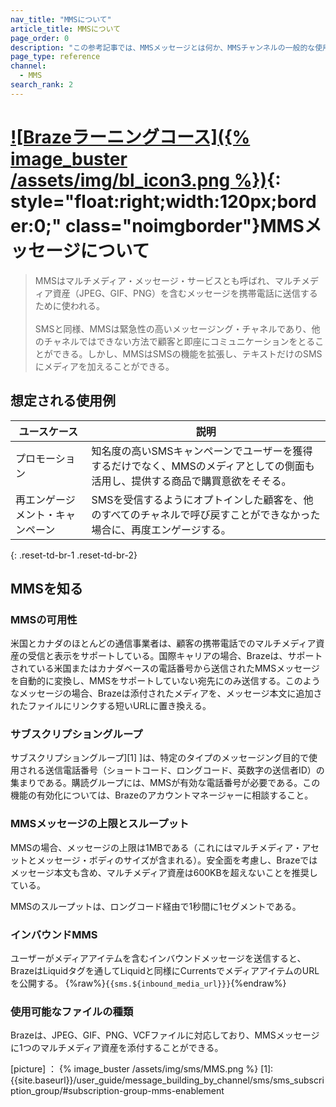 ```yaml
---
nav_title: "MMSについて"
article_title: MMSについて
page_order: 0
description: "この参考記事では、MMSメッセージとは何か、MMSチャンネルの一般的な使用例について説明する。"
page_type: reference
channel:
  - MMS
search_rank: 2  
---
```


# [![Brazeラーニングコース]({% image_buster /assets/img/bl_icon3.png %})](https://learning.braze.com/messaging-channels-sms){: style="float:right;width:120px;border:0;" class="noimgborder"}MMSメッセージについて

> MMSはマルチメディア・メッセージ・サービスとも呼ばれ、マルチメディア資産（JPEG、GIF、PNG）を含むメッセージを携帯電話に送信するために使われる。<br><br>SMSと同様、MMSは緊急性の高いメッセージング・チャネルであり、他のチャネルではできない方法で顧客と即座にコミュニケーションをとることができる。しかし、MMSはSMSの機能を拡張し、テキストだけのSMSにメディアを加えることができる。

## 想定される使用例

| ユースケース | 説明 |
| --- | --- |
| プロモーション | 知名度の高いSMSキャンペーンでユーザーを獲得するだけでなく、MMSのメディアとしての側面も活用し、提供する商品で購買意欲をそそる。 | 
| 再エンゲージメント・キャンペーン | SMSを受信するようにオプトインした顧客を、他のすべてのチャネルで呼び戻すことができなかった場合に、再度エンゲージする。 |
{: .reset-td-br-1 .reset-td-br-2}

## MMSを知る

### MMSの可用性

米国とカナダのほとんどの通信事業者は、顧客の携帯電話でのマルチメディア資産の受信と表示をサポートしている。国際キャリアの場合、Brazeは、サポートされている米国またはカナダベースの電話番号から送信されたMMSメッセージを自動的に変換し、MMSをサポートしていない宛先にのみ送信する。このようなメッセージの場合、Brazeは添付されたメディアを、メッセージ本文に追加されたファイルにリンクする短いURLに置き換える。

### サブスクリプショングループ

サブスクリプショングループ][1] ]は、特定のタイプのメッセージング目的で使用される送信電話番号（ショートコード、ロングコード、英数字の送信者ID）の集まりである。購読グループには、MMSが有効な電話番号が必要である。この機能の有効化については、Brazeのアカウントマネージャーに相談すること。

### MMSメッセージの上限とスループット

MMSの場合、メッセージの上限は1MBである（これにはマルチメディア・アセットとメッセージ・ボディのサイズが含まれる）。安全面を考慮し、Brazeではメッセージ本文も含め、マルチメディア資産は600KBを超えないことを推奨している。

MMSのスループットは、ロングコード経由で1秒間に1セグメントである。

### インバウンドMMS

ユーザーがメディアアイテムを含むインバウンドメッセージを送信すると、BrazeはLiquidタグを通してLiquidと同様にCurrentsでメディアアイテムのURLを公開する。 {%raw%}`{{sms.${inbound_media_url}}}`{%endraw%}

### 使用可能なファイルの種類

Brazeは、JPEG、GIF、PNG、VCFファイルに対応しており、MMSメッセージに1つのマルチメディア資産を添付することができる。


\[picture] ： {% image_buster /assets/img/sms/MMS.png %}
[1]: {{site.baseurl}}/user_guide/message_building_by_channel/sms/sms_subscription_group/#subscription-group-mms-enablement
